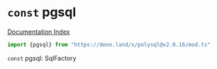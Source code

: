 # `const` pgsql

[Documentation Index](../README.md)

```ts
import {pgsql} from "https://deno.land/x/polysql@v2.0.16/mod.ts"
```

`const` pgsql: SqlFactory

